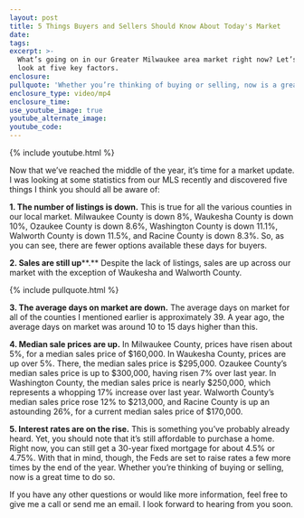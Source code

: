 ```yaml
---
layout: post
title: 5 Things Buyers and Sellers Should Know About Today's Market
date:
tags:
excerpt: >-
  What’s going on in our Greater Milwaukee area market right now? Let’s take a
  look at five key factors.
enclosure:
pullquote: 'Whether you’re thinking of buying or selling, now is a great time to do so.'
enclosure_type: video/mp4
enclosure_time:
use_youtube_image: true
youtube_alternate_image:
youtube_code:
---
```


{% include youtube.html %}

Now that we’ve reached the middle of the year, it’s time for a market update. I was looking at some statistics from our MLS recently and discovered five things I think you should all be aware of:

**1. The number of listings is down.** This is true for all the various counties in our local market. Milwaukee County is down 8%, Waukesha County is down 10%, Ozaukee County is down 8.6%, Washington County is down 11.1%, Walworth County is down 11.5%, and Racine County is down 8.3%. So, as you can see, there are fewer options available these days for buyers.

**2. Sales are still up****.** Despite the lack of listings, sales are up across our market with the exception of Waukesha and Walworth County.

{% include pullquote.html %}

**3. The average days on market are down.** The average days on market for all of the counties I mentioned earlier is approximately 39. A year ago, the average days on market was around 10 to 15 days higher than this.

**4. Median sale prices are up.** In Milwaukee County, prices have risen about 5%, for a median sales price of $160,000. In Waukesha County, prices are up over 5%. There, the median sales price is $295,000. Ozaukee County’s median sales price is up to $300,000, having risen 7% over last year. In Washington County, the median sales price is nearly $250,000, which represents a whopping 17% increase over last year. Walworth County’s median sales price rose 12% to $213,000, and Racine County is up an astounding 26%, for a current median sales price of $170,000.

**5. Interest rates are on the rise.** This is something you’ve probably already heard. Yet, you should note that it’s still affordable to purchase a home. Right now, you can still get a 30-year fixed mortgage for about 4.5% or 4.75%. With that in mind, though, the Feds are set to raise rates a few more times by the end of the year. Whether you’re thinking of buying or selling, now is a great time to do so.

If you have any other questions or would like more information, feel free to give me a call or send me an email. I look forward to hearing from you soon.